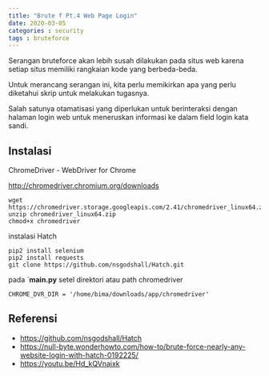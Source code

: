 ```yaml
---
title: "Brute f Pt.4 Web Page Login"
date: 2020-03-05
categories : security
tags : bruteforce
---
```


Serangan bruteforce akan lebih susah dilakukan pada situs web karena setiap situs memiliki rangkaian kode yang berbeda-beda. 

Untuk merancang serangan ini, kita perlu memikirkan apa yang perlu diketahui skrip untuk melakukan tugasnya. 

Salah satunya otamatisasi yang diperlukan untuk berinteraksi dengan halaman login web untuk meneruskan informasi ke dalam field login kata sandi.

## Instalasi

ChromeDriver - WebDriver for Chrome

http://chromedriver.chromium.org/downloads

```
wget https://chromedriver.storage.googleapis.com/2.41/chromedriver_linux64.zip
unzip chromedriver_linux64.zip
chmod+x chromedriver
```

instalasi Hatch

```
pip2 install selenium
pip2 install requests
git clone https://github.com/nsgodshall/Hatch.git
```

pada `**main.py** setel direktori atau path chromedriver

```
CHROME_DVR_DIR = '/home/bima/downloads/app/chromedriver'
```

## Referensi
* https://github.com/nsgodshall/Hatch
* https://null-byte.wonderhowto.com/how-to/brute-force-nearly-any-website-login-with-hatch-0192225/
* https://youtu.be/Hd_kQVnajxk